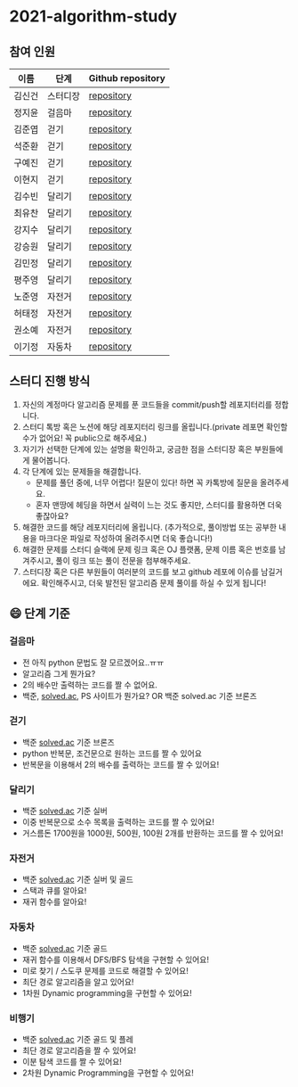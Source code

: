 # 2021-algorithm-study

## 참여 인원

| 이름 | 단계 |Github repository |
|-|-|-|
| 김신건 | 스터디장 | [repository](https://github.com/shinkeonkim/Today_PS) |
| 정지윤 | 걸음마 | [repository](https://github.com/Chungjiyoon/algorithm.git) |
| 김준엽 | 걷기 | [repository](https://github.com/jun-yub-kim/algorithm_study) |
| 석준환 | 걷기 | [repository](https://github.com/clark1015/algorithm_study-likelion-) |
| 구예진 | 걷기 | [repository](https://github.com/kyejin0412/algorithm) |
| 이현지 | 걷기 | [repository](https://github.com/hyunji12/likelion_algorithm) |
| 김수빈 | 달리기 | [repository](https://github.com/soosbk/likelion_algorithm) |
| 최유찬 | 달리기 | [repository](https://github.com/cychann/Algorithm) |
| 강지수 | 달리기 | [repository](https://github.com/kjsoo-1010/algorithm_study.git) |
| 강승원 | 달리기 | [repository]() |
| 김민정 | 달리기 | [repository](https://github.com/minjj0905/PS) |
| 평주영 | 달리기 | [repository](https://github.com/Anthologia/algorithm) |
| 노준영 | 자전거 | [repository](https://github.com/JunYoung0131/2021_algorithm_study) |
| 허태정 | 자전거 | [repository](https://github.com/Aqudi/AlgorithmProblems) |
| 권소예 | 자전거 | [repository](https://github.com/soyekwon/Algorithm.git) |
| 이기정 | 자동차 | [repository](https://github.com/kkIIun/algorithm) |


## 스터디 진행 방식

1. 자신의 계정마다 알고리즘 문제를 푼 코드들을 commit/push할 레포지터리를 정합니다.
2. 스터디 톡방 혹은 노션에 해당 레포지터리 링크를 올립니다.(private 레포면 확인할 수가 없어요! 꼭 public으로 해주세요.)
3. 자기가 선택한 단계에 있는 설명을 확인하고, 궁금한 점을 스터디장 혹은 부원들에게 물어봅니다.
3. 각 단계에 있는 문제들을 해결합니다.
    - 문제를 풀던 중에, 너무 어렵다! 질문이 있다! 하면 꼭 카톡방에 질문을 올려주세요.
    - 혼자 맨땅에 헤딩을 하면서 실력이 느는 것도 좋지만, 스터디를 활용하면 더욱 좋잖아요?
4. 해결한 코드를 해당 레포지터리에 올립니다. (추가적으로, 풀이방법 또는 공부한 내용을 마크다운 파일로 작성하여 올려주시면 더욱 좋습니다!)
5. 해결한 문제를 스터디 슬랙에 문제 링크 혹은 OJ 플랫폼, 문제 이름 혹은 번호를 남겨주시고, 풀이 링크 또는 풀이 전문을 첨부해주세요. 
6. 스터디장 혹은 다른 부원들이 여러분의 코드를 보고 github 레포에 이슈를 남길거에요. 확인해주시고, 더욱 발전된 알고리즘 문제 풀이를 하실 수 있게 됩니다!

## 😄 단계 기준 

### 걸음마

- 전 아직 python 문법도 잘 모르겠어요..ㅠㅠ
- 알고리즘 그게 뭔가요?
- 2의 배수만 출력하는 코드를 짤 수 없어요.
- 백준, [solved.ac](http://solved.ac), PS 사이트가 뭔가요? OR 백준 solved.ac 기준 브론즈

### 걷기

- 백준 [solved.ac](http://solved.ac) 기준 브론즈
- python 반복문, 조건문으로 원하는 코드를 짤 수 있어요
- 반복문을 이용해서 2의 배수를 출력하는 코드를 짤 수 있어요!

### 달리기

- 백준 [solved.ac](http://solved.ac) 기준 실버
- 이중 반복문으로 소수 목록을 출력하는 코드를 짤 수 있어요!
- 거스름돈 1700원을 1000원, 500원, 100원 2개를 반환하는 코드를 짤 수 있어요!

### 자전거

- 백준 [solved.ac](http://solved.ac) 기준 실버 및 골드
- 스택과 큐를 알아요!
- 재귀 함수를 알아요!

### 자동차

- 백준 [solved.ac](http://solved.ac) 기준  골드
- 재귀 함수를 이용해서  DFS/BFS 탐색을 구현할 수 있어요!
- 미로 찾기 / 스도쿠 문제를 코드로 해결할 수 있어요!
- 최단 경로 알고리즘을 알고 있어요!
- 1차원 Dynamic programming을 구현할 수 있어요!

### 비행기

- 백준 [solved.ac](http://solved.ac) 기준 골드 및 플레
- 최단 경로 알고리즘을 짤 수 있어요!
- 이분 탐색 코드를 짤 수 있어요!
- 2차원 Dynamic Programming을 구현할 수 있어요!
